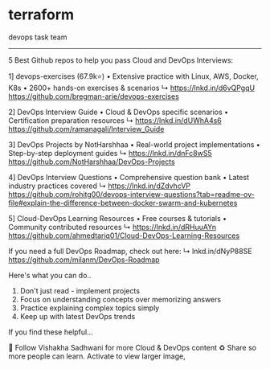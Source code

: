 # terraform 
devops task team
-----------------------------------------      -------------------------------------------------------------------------------------------------------------------------
5 Best Github repos to help you pass Cloud and DevOps Interviews:

1] devops-exercises (67.9k⭐)
• Extensive practice with Linux, AWS, Docker, K8s
• 2600+ hands-on exercises & scenarios
↳ https://lnkd.in/d6vQPgqU
https://github.com/bregman-arie/devops-exercises

2] DevOps Interview Guide 
• Cloud & DevOps specific scenarios
• Certification preparation resources
↳ https://lnkd.in/dUWhA4s6
https://github.com/ramanagali/Interview_Guide

3] DevOps Projects by NotHarshhaa
• Real-world project implementations
• Step-by-step deployment guides
↳ https://lnkd.in/dnFc8wS5
https://github.com/NotHarshhaa/DevOps-Projects

4] DevOps Interview Questions
• Comprehensive question bank
• Latest industry practices covered
↳ https://lnkd.in/dZdvhcVP
https://github.com/rohitg00/devops-interview-questions?tab=readme-ov-file#explain-the-difference-between-docker-swarm-and-kubernetes

5] Cloud-DevOps Learning Resources
• Free courses & tutorials
• Community contributed resources
↳ https://lnkd.in/dRHuuAYn
https://github.com/ahmedtariq01/Cloud-DevOps-Learning-Resources

If you need a full DevOps Roadmap, check out here:
↳ lnkd.in/dNyP88SE
https://github.com/milanm/DevOps-Roadmap

Here's what you can do..
1) Don't just read - implement projects
2) Focus on understanding concepts over memorizing answers
3) Practice explaining complex topics simply
4) Keep up with latest DevOps trends

If you find these helpful...

🔔 Follow Vishakha Sadhwani for more Cloud & DevOps content
♻️ Share so more people can learn.
Activate to view larger image,
